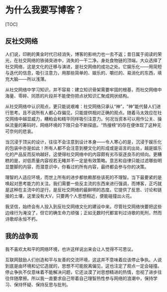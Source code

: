 # 为什么我要写博客？

[TOC]

## 反社交网络

人们说，印刷的黄金时代已经消失，博客的影响力也一去不返；昔日属于阅读的荣光，在社交网络的铁骑突进中，消失的一干二净。身处食物链的顶端，大众选择了社交网络，这是文化的迁移与演进，是社交网络的成功之处。它娱乐化——用简短与迭代的信息，吸引注意力，用那些简单的、娱乐的、嚼烂的、易消化的东西，填充大脑——所以浅薄。

从社交网络中学习知识，并不容易：建立知识骨架需要牢固的根基，而社交网络中海量、零碎、同质的片段并不能使你把点状知识汇聚成网状结构。

从社交网络中认识观点，更只能说艰难：社交网络只承认“神”，“神”能代替人们进行思考。且不说所有人都心存偏见，只能提供相对正确的观点。随着马太效应在社交网络中越显威力，糟粕会和精华同样吸引注意力。何况当资本可以用作公关、操纵流量的筹码时，网络环境的下限只会不断探底。“热搜榜”的存在便体现了这种无可奈何的悲哀。

当沉浸于顶尖的设计，往往不会注意到设计本身——令人寒心的是，沉浸于娱乐化的包装中亦是如此！所有人都不会注意到梗文化的形成或是谣言的出处，越是娱乐化的产品反而反响越好。这使得社交网络中的内容颇有劣币驱逐良币的倾向。更糟糕的是，对低质量内容视若无睹并不一定是有效策略。意志和自律只能过滤哪些明显蹩脚的内容，而潜意识中，你看过的所有内容，最终都会参与你的决策。

理智的人适应环境，而世上所有的进步都依赖那些该死的不理智。当下最要紧的是唤起对思考能力的关注。我们需要一些反主流的东西来进行强调，而博客，正巧就是这种在主流中的逆行，是反社交网络的最鲜明的态度。它提供了反思、讨论和链接的土壤，这里没有大V，只要两个人思想相近，便能碰撞出火花。

我坚信，始终会有人投入到反社交网络文化的建设中来。尽管社交网络快要把这些边缘行为淹没了，但它的确生命力顽强；正如无数时代都宣判过诗歌的死刑，然而诗歌却<Spark maxDelay="1050" :color="['#FFE55D','#FFA45D','#FFC45D']">永恒不朽。</Spark>

## 我的战争观

我不喜欢太和平的网络环境，也许这样说出来会让人觉得不可思议。

互联网鼓励人们创造和平与友善的交流环境，这这并不意味着应该停止争执。人说到底是由环境和记忆造就的，思想不可能脱离偏见，这也注定了观点一定会碰撞。停止争执不仅意味着不能解决问题，它还淡漠了对思想精进的热情，忽视了进步往往伴随摩擦。所以我一直要求自己带着自己理智热性参与网络的浪潮中，保持学习、保持怀疑、保持反思与批判。

